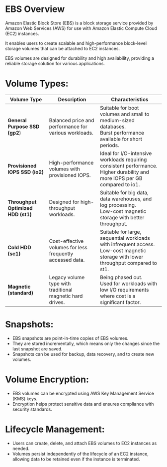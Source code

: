 # EBS Overview

Amazon Elastic Block Store (EBS) is a block storage service provided by Amazon Web Services (AWS) for use with Amazon Elastic Compute Cloud (EC2) instances. 

It enables users to create scalable and high-performance block-level storage volumes that can be attached to EC2 instances. 

EBS volumes are designed for durability and high availability, providing a reliable storage solution for various applications.

# Volume Types:

| Volume Type              | Description                                             | Characteristics                                                                                                                                                                  |
|--------------------------|---------------------------------------------------------|----------------------------------------------------------------------------------------------------------------------------------------------------------------------------------|
| **General Purpose SSD (gp2**) | Balanced price and performance for various workloads.    | Suitable for boot volumes and small to medium-sized databases. <br>Burst performance available for short periods.                                                            |
| **Provisioned IOPS SSD (io2)**| High-performance volumes with provisioned IOPS.          | Ideal for I/O-intensive workloads requiring consistent performance. <br>Higher durability and more IOPS per GB compared to io1.                                              |
| **Throughput Optimized HDD (st1)** | Designed for high-throughput workloads.            | Suitable for big data, data warehouses, and log processing. <br>Low-cost magnetic storage with better throughput.                                                            |
| **Cold HDD (sc1)**           | Cost-effective volumes for less frequently accessed data. | Suitable for large, sequential workloads with infrequent access. <br>Low-cost magnetic storage with lower throughput compared to st1.                                          |
| **Magnetic (standard)**      | Legacy volume type with traditional magnetic hard drives. | Being phased out. <br>Used for workloads with low I/O requirements where cost is a significant factor.                                                                      |


# Snapshots:

- EBS snapshots are point-in-time copies of EBS volumes.
- They are stored incrementally, which means only the changes since the last snapshot are saved.
- Snapshots can be used for backup, data recovery, and to create new volumes.


# Volume Encryption:

- EBS volumes can be encrypted using AWS Key Management Service (KMS) keys.
- Encryption helps protect sensitive data and ensures compliance with security standards.


# Lifecycle Management:

- Users can create, delete, and attach EBS volumes to EC2 instances as needed.
- Volumes persist independently of the lifecycle of an EC2 instance, allowing data to be retained even if the instance is terminated.

